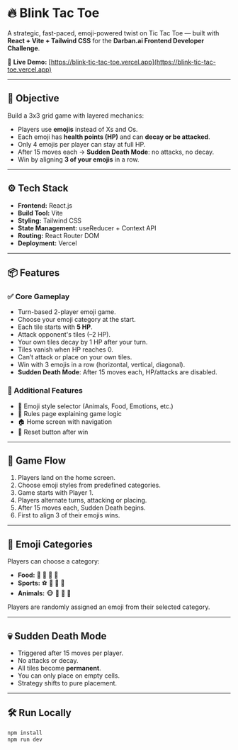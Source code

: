 # 🔥 Blink Tac Toe

A strategic, fast-paced, emoji-powered twist on Tic Tac Toe — built with **React + Vite + Tailwind CSS** for the **Darban.ai Frontend Developer Challenge**.

🔗 **Live Demo:** [https://blink-tic-tac-toe.vercel.app](https://blink-tic-tac-toe.vercel.app)

---

## 🎯 Objective

Build a 3x3 grid game with layered mechanics:
- Players use **emojis** instead of Xs and Os.
- Each emoji has **health points (HP)** and can **decay or be attacked**.
- Only 4 emojis per player can stay at full HP.
- After 15 moves each → **Sudden Death Mode**: no attacks, no decay.
- Win by aligning **3 of your emojis** in a row.

---

## ⚙️ Tech Stack

- **Frontend:** React.js
- **Build Tool:** Vite
- **Styling:** Tailwind CSS
- **State Management:** useReducer + Context API
- **Routing:** React Router DOM
- **Deployment:** Vercel

---

## 📦 Features

### ✅ Core Gameplay
- Turn-based 2-player emoji game.
- Choose your emoji category at the start.
- Each tile starts with **5 HP**.
- Attack opponent's tiles (–2 HP).
- Your own tiles decay by 1 HP after your turn.
- Tiles vanish when HP reaches 0.
- Can’t attack or place on your own tiles.
- Win with 3 emojis in a row (horizontal, vertical, diagonal).
- **Sudden Death Mode**: After 15 moves each, HP/attacks are disabled.

### 🔧 Additional Features
- 🎨 Emoji style selector (Animals, Food, Emotions, etc.)
- 📖 Rules page explaining game logic
- 🏠 Home screen with navigation
- 🔁 Reset button after win


---

## 🧠 Game Flow

1. Players land on the home screen.
2. Choose emoji styles from predefined categories.
3. Game starts with Player 1.
4. Players alternate turns, attacking or placing.
5. After 15 moves each, Sudden Death begins.
6. First to align 3 of their emojis wins.

---

## 🎨 Emoji Categories

Players can choose a category:
- **Food:** 🍕 🍔 🍣 🍟
- **Sports:** ⚽ 🏀 🎾 🏈
- **Animals:** 🐵 🦃 🐳 🐌

Players are randomly assigned an emoji from their selected category.

---

## 💀 Sudden Death Mode

- Triggered after 15 moves per player.
- No attacks or decay.
- All tiles become **permanent**.
- You can only place on empty cells.
- Strategy shifts to pure placement.

---

## 🛠️ Run Locally

```bash
npm install
npm run dev
